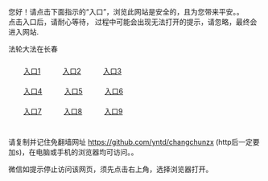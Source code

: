 您好！请点击下面指示的“入口”，浏览此网站是安全的，且为您带来平安。。 <br/>
点击入口后，请耐心等待， 过程中可能会出现无法打开的提示，请忽略，最终会进入网站. </br>

法轮大法在长春<br/>
<div style="padding:10px"><a style="margin:20px" target="_blank" href="https://dlt9f3y25solc.cloudfront.net/2Qpsp?tyuig" id="ccLink1" rel="nofollow">入口1</a> <a target="_blank" style="margin:20px" href="https://d3j5rgovkzbg7o.cloudfront.net/2Qpsp?kbycb" id="ccLink2" rel="nofollow">入口2</a> <a style="margin:20px" target="_blank" href="https://d2rlknx24bvalx.cloudfront.net/2Qpsp?tnvuavkc" id="ccLink3" rel="nofollow">入口3</a></div>

<div style="padding:10px" ><a style="margin:20px" target="_blank" href="https://dlt9f3y25solc.cloudfront.net/2Qpsp?tyuig" id="ccLink4" rel="nofollow">入口4</a> <a style="margin:20px" href="https://d3j5rgovkzbg7o.cloudfront.net/2Qpsp?kbycb" target="_blank" id="ccLink5" rel="nofollow">入口5</a> <a style="margin:20px" href="https://d2rlknx24bvalx.cloudfront.net/2Qpsp?tnvuavkc" target="_blank" id="ccLink6" rel="nofollow">入口6</a></div>

<div style="padding:10px"><a style="margin:20px" target="_blank" href="https://dlt9f3y25solc.cloudfront.net/2Qpsp?tyuig" id="ccLink7" rel="nofollow">入口7</a> <a style="margin:20px" href="https://d3j5rgovkzbg7o.cloudfront.net/2Qpsp?kbycb" target="_blank" id="ccLink8" rel="nofollow">入口8</a> <a style="margin:20px" target="_blank" href="https://d2rlknx24bvalx.cloudfront.net/2Qpsp?tnvuavkc" id="ccLink9" rel="nofollow">入口9</a></div>

<br/>



请复制并记住免翻墙网址 https://github.com/yntd/changchunzx (http后一定要加s)，在电脑或手机的浏览器均可访问。。<br/>

微信如提示停止访问该网页，须先点击右上角，选择浏览器打开。
